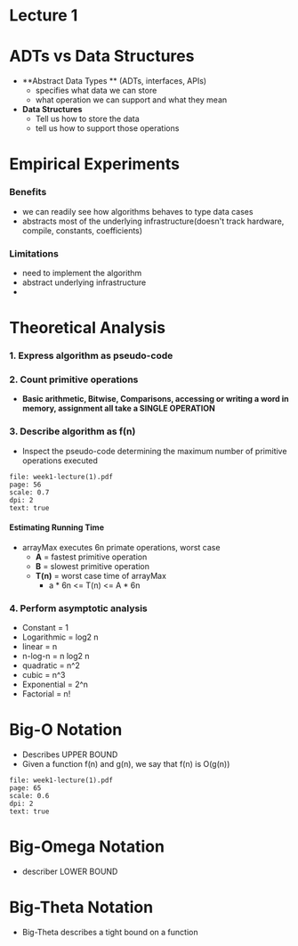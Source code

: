 # Lecture 1
# ADTs vs Data Structures 
- **Abstract Data Types ** (ADTs, interfaces, APIs) 
	- specifies what data we can store
	- what operation we can support and what they mean
- **Data Structures**
	- Tell us how to store the data
	- tell us how to support those operations
# Empirical Experiments
### Benefits 
- we can readily see how algorithms behaves to type data cases 
- abstracts most of the underlying infrastructure(doesn't track hardware, compile, constants, coefficients)
### Limitations
- need to implement the algorithm
- abstract underlying infrastructure
- 

# Theoretical Analysis
### 1. Express algorithm as pseudo-code

### 2. Count primitive operations
- **Basic arithmetic, Bitwise, Comparisons, accessing or writing a word in memory, assignment all take a SINGLE OPERATION**
### 3. Describe algorithm as f(n)
- Inspect the pseudo-code determining the maximum number of primitive operations executed
```slide-note
file: week1-lecture(1).pdf
page: 56
scale: 0.7
dpi: 2
text: true
```
#### Estimating Running Time
- arrayMax executes 6n primate operations, worst case
	- **A** = fastest primitive operation
	- **B** = slowest primitive operation
	- **T(n)** = worst case time of arrayMax
		- a * 6n <= T(n) <= A * 6n
### 4. Perform asymptotic analysis
- Constant = 1
- Logarithmic = log2 n
- linear = n
- n-log-n = n log2 n
- quadratic = n^2
- cubic = n^3
- Exponential = 2^n
- Factorial = n!


# Big-O Notation
- Describes UPPER BOUND
- Given a function f(n) and g(n), we say that f(n) is O(g(n))
```slide-note
file: week1-lecture(1).pdf
page: 65
scale: 0.6
dpi: 2
text: true
```

# Big-Omega Notation
- describer LOWER BOUND
# Big-Theta Notation
- Big-Theta describes a tight bound on a function 